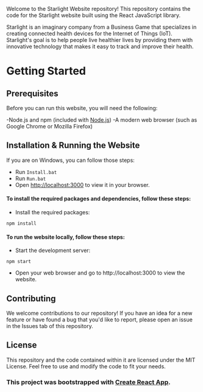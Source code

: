 Welcome to the Starlight Website repository!
This repository contains the code for the Starlight website built using the React JavaScript library.

Starlight is an imaginary company from a Business Game that specializes in creating connected health devices for the Internet of Things (IoT).
Starlight's goal is to help people live healthier lives by providing them with innovative technology that makes it easy to track and improve their health.

# Getting Started

## Prerequisites

Before you can run this website, you will need the following:

-Node.js and npm (included with [Node.js](http://nodejs.org/))
-A modern web browser (such as Google Chrome or Mozilla Firefox)

## Installation & Running the Website

If you are on Windows, you can follow those steps:
- Run `Install.bat`
- Run `Run.bat`
- Open [http://localhost:3000](http://localhost:3000) to view it in your browser.

#### To install the required packages and dependencies, follow these steps:

- Install the required packages:
```
npm install
```

#### To run the website locally, follow these steps:
- Start the development server:
```
npm start
```
- Open your web browser and go to http://localhost:3000 to view the website.

## Contributing

We welcome contributions to our repository! If you have an idea for a new feature or have found a bug that you'd like to report, please open an issue in the Issues tab of this repository.

## License

This repository and the code contained within it are licensed under the MIT License. Feel free to use and modify the code to fit your needs.

### This project was bootstrapped with [Create React App](https://github.com/facebook/create-react-app).
